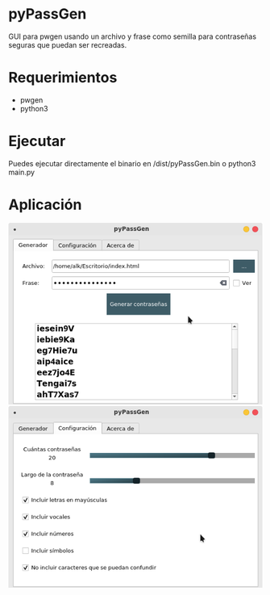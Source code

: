 # pyPassGen
GUI para pwgen usando un archivo y frase como semilla para contraseñas seguras que puedan ser recreadas.

# Requerimientos
* pwgen
* python3

# Ejecutar
Puedes ejecutar directamente el binario en /dist/pyPassGen.bin
o 
python3 main.py

# Aplicación
![Ventana principal](https://raw.githubusercontent.com/ivnalk/pyPassGen/master/screenshot/pyPassGen_principal.png)
![Ventana de configuración](https://raw.githubusercontent.com/ivnalk/pyPassGen/master/screenshot/pyPassGen_config.png)
